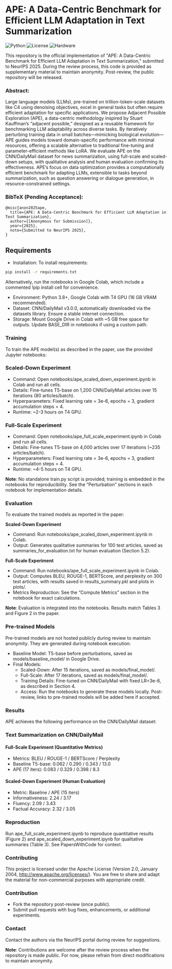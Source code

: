# APE: A Data-Centric Benchmark for Efficient LLM Adaptation in Text Summarization

![Python](https://img.shields.io/badge/Python-3.8+-blue.svg)
![License](https://img.shields.io/badge/License-CC%20BY%204.0-green.svg)
![Hardware](https://img.shields.io/badge/Hardware-T4%20GPU-orange.svg)

This repository is the official implementation of "APE: A Data-Centric Benchmark for Efficient LLM Adaptation in Text Summarization," submitted to NeurIPS 2025. During the review process, this code is provided as supplementary material to maintain anonymity. Post-review, the public repository will be released.

### Abstract: 
Large language models (LLMs), pre-trained on trillion-token-scale datasets like C4 using denoising objectives, excel in general tasks but often require efficient adaptation for specific applications. We propose Adjacent Possible Exploration (APE), a data-centric methodology inspired by Stuart Kauffman’s “adjacent possible,” designed as a reusable framework for benchmarking LLM adaptability across diverse tasks. By iteratively perturbing training data in small batches—mimicking biological evolution—APE guides models toward domain-specific performance with minimal resources, offering a scalable alternative to traditional fine-tuning and parameter-efficient methods like LoRA. We evaluate APE on the CNN/DailyMail dataset for news summarization, using full-scale and scaled-down setups, with qualitative analysis and human evaluation confirming its effectiveness. APE’s focus on data optimization provides a computationally efficient benchmark for adapting LLMs, extensible to tasks beyond summarization, such as question answering or dialogue generation, in resource-constrained settings.

 ### BibTeX (Pending Acceptance):
 ```
 @misc{anon2025ape,
   title={APE: A Data-Centric Benchmark for Efficient LLM Adaptation in Text Summarization},
   author={[Anonymous for Submission]},
   year={2025},
   note={Submitted to NeurIPS 2025},
 }
 ```

## Requirements
- Installation: To install requirements:

```bash
pip install -r requirements.txt
```
Alternatively, run the notebooks in Google Colab, which include a commented !pip install cell for convenience.

- Environment: Python 3.8+, Google Colab with T4 GPU (16 GB VRAM recommended).
- Dataset: CNN/DailyMail v3.0.0, automatically downloaded via the datasets library. Ensure a stable internet connection.
- Storage: Mount Google Drive in Colab with ~5 GB free space for outputs. Update BASE_DIR in notebooks if using a custom path.

### Training
To train the APE model(s) as described in the paper, use the provided Jupyter notebooks:

### Scaled-Down Experiment
- Command: Open notebooks/ape_scaled_down_experiment.ipynb in Colab and run all cells.
- Details: Fine-tunes T5-base on 1,200 CNN/DailyMail articles over 15 iterations (80 articles/batch).
- Hyperparameters: Fixed learning rate = 3e-6, epochs = 3, gradient accumulation steps = 4.
- Runtime: ~2-3 hours on T4 GPU.
  
### Full-Scale Experiment
- Command: Open notebooks/ape_full_scale_experiment.ipynb in Colab and run all cells.
- Details: Fine-tunes T5-base on 4,000 articles over 17 iterations (~235 articles/batch).
- Hyperparameters: Fixed learning rate = 3e-6, epochs = 3, gradient accumulation steps = 4.
- Runtime: ~4-5 hours on T4 GPU.

**Note**: No standalone train.py script is provided; training is embedded in the notebooks for reproducibility. See the “Perturbation” sections in each notebook for implementation details.

### Evaluation
To evaluate the trained models as reported in the paper:

**Scaled-Down Experiment**
- Command: Run notebooks/ape_scaled_down_experiment.ipynb in Colab.
- Output: Generates qualitative summaries for 100 test articles, saved as summaries_for_evaluation.txt for human evaluation (Section 5.2).

**Full-Scale Experiment**
- Command: Run notebooks/ape_full_scale_experiment.ipynb in Colab.
- Output: Computes BLEU, ROUGE-1, BERTScore, and perplexity on 300 test articles, with results saved in results_summary.pkl and plots in plots/.
- Metrics Reproduction: See the “Compute Metrics” section in the notebook for exact calculations.

**Note**: Evaluation is integrated into the notebooks. Results match Tables 3 and Figure 2 in the paper.

### Pre-trained Models
Pre-trained models are not hosted publicly during review to maintain anonymity. They are generated during notebook execution:

- Baseline Model: T5-base before perturbations, saved as models/baseline_model/ in Google Drive.
- Final Models:
    - Scaled-Down: After 15 iterations, saved as models/final_model/.
    - Full-Scale: After 17 iterations, saved as models/final_model/.
    - Training Details: Fine-tuned on CNN/DailyMail with fixed LR=3e-6, as described in Section 4.
    - Access: Run the notebooks to generate these models locally. Post-review, links to pre-trained models will be added here if accepted.

### Results
APE achieves the following performance on the CNN/DailyMail dataset:

### Text Summarization on CNN/DailyMail
#### Full-Scale Experiment (Quantitative Metrics)
- Metrics:	BLEU	/ ROUGE-1 /	BERTScore	/ Perplexity
- Baseline T5-base:	0.062	/ 0.290 /	0.343 /	13.0
- APE (17 iters):	0.083	/ 0.329	/ 0.398	/ 8.3
  
#### Scaled-Down Experiment (Human Evaluation)
- Metric: 	Baseline /	APE (15 iters)
- Informativeness:	2.24	/ 3.17
- Fluency:	2.09	/ 3.43
- Factual Accuracy:	2.32	/ 3.05

### Reproduction 
Run ape_full_scale_experiment.ipynb to reproduce quantitative results (Figure 2) and ape_scaled_down_experiment.ipynb for qualitative summaries (Table 3). See PapersWithCode for context.

### Contributing
This project is licensed under the Apache License (Version 2.0, January 2004, http://www.apache.org/licenses/). You are free to share and adapt the material for non-commercial purposes with appropriate credit.

### Contribution
- Fork the repository post-review (once public).
- Submit pull requests with bug fixes, enhancements, or additional experiments.

### Contact
Contact the authors via the NeurIPS portal during review for suggestions.

**Note**: Contributions are welcome after the review process when the repository is made public. For now, please refrain from direct modifications to maintain anonymity.

